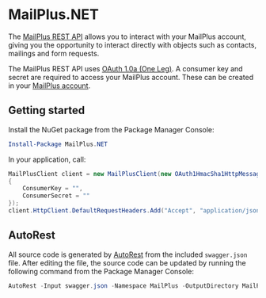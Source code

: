 # MailPlus.NET
The [MailPlus REST API](https://api.mailplus.nl/doc/) allows you to interact with your MailPlus account, giving you the opportunity to interact directly with objects such as contacts, mailings and form requests.

The MailPlus REST API uses [OAuth 1.0a (One Leg)](http://oauthbible.com/#oauth-10a-one-legged). A consumer key and secret are required to access your MailPlus account. These can be created in your [MailPlus account](https://login.mailplus.nl/).

## Getting started
Install the NuGet package from the Package Manager Console:
```powershell
Install-Package MailPlus.NET
```

In your application, call:

```cs
MailPlusClient client = new MailPlusClient(new OAuth1HmacSha1HttpMessageHandler()
{
	ConsumerKey = "",
	ConsumerSecret = ""
});
client.HttpClient.DefaultRequestHeaders.Add("Accept", "application/json");
```

## AutoRest
All source code is generated by [AutoRest](https://github.com/Azure/autorest) from the included `swagger.json` file. After editing the file, the source code can be updated by running the following command from the Package Manager Console:

```powershell
AutoRest -Input swagger.json -Namespace MailPlus -OutputDirectory MailPlus -ClientName MailPlusClient
```
